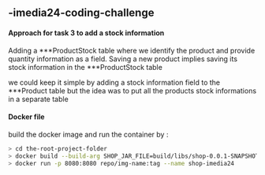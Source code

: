 ## -imedia24-coding-challenge

#### Approach for task 3 to add a stock information

Adding a ***ProductStock table where we identify the product and provide quantity information as a field.
Saving a new product implies saving its stock information in the ***ProductStock table

we could keep it simple by adding a stock information field to the ***Product table
but the idea was to put all the products stock informations in a separate table

#### Docker file

build the docker image and run the container by :

```bash
> cd the-root-project-folder
> docker build --build-arg SHOP_JAR_FILE=build/libs/shop-0.0.1-SNAPSHOT.jar -t repo/img-name:tag .
> docker run -p 8080:8080 repo/img-name:tag --name shop-imedia24
```
